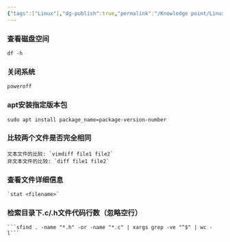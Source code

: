 ```yaml
---
{"tags":["Linux"],"dg-publish":true,"permalink":"/Knowledge point/Linux/Linux常用命令/","dgPassFrontmatter":true}
---
```


### 查看磁盘空间
	df -h

### 关闭系统
	poweroff

### apt安装指定版本包
	sudo apt install package_name=package-version-number

### 比较两个文件是否完全相同
	文本文件的比较: `vimdiff file1 file2`
	非文本文件的比较: `diff file1 file2`

### 查看文件详细信息
	`stat <filename>`

### 检索目录下.c/.h文件代码行数（忽略空行）
	```sfind . -name "*.h" -or -name "*.c" | xargs grep -ve "^$" | wc -l```
